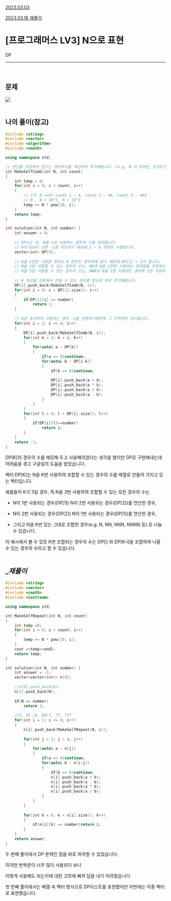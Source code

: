 [2023.03.03](#나의-풀이참고)

[2023.03.18 재풀이](#_재풀이)

# __[프로그래머스 LV3] N으로 표현__

DP

---- 

<BR>

## __문제__

<img src = "https://user-images.githubusercontent.com/80774412/222695643-23ee675d-a20a-49e6-bdb5-936b7b638a11.PNG"></img>
<BR><BR>


## __나의 풀이__(참고)
```c++
#include <string>
#include <vector>
#include <algorithm>
#include <cmath>

using namespace std;

// 본인을 조합하여 만드는 경우의수를 계산하여 추가해줍니다. (e.g. N 이 5라면, 5/55/555/5555 등을 추가)
int MakeSelfComb(int N, int count)
{
    int temp = 0;
    for(int i = 0; i < count; i++)
    {
        // if( N ==4) count 1 : 4, count 2 : 44, count 3 : 444
        // N , N + 10^1, N + 10^2
        temp += N * pow(10, i);
    }
    return temp;
}

int solution(int N, int number) {
    int answer = 0;
    
    // DP[n] 은, N을 n번 사용하는 경우의 수를 의미합니다.
    // N이 8보다 크면 -1을 리턴하기 때문에 1 ~ 8 까지만 사용합니다.
    vector<int> DP[9];
    
    // N을 1번만 사용할 경우는 N 본인인 경우밖에 없기 때문에 DP[1] = 1이 됩니다.
    // N을 2번 사용할 수 있는 경우의 수는, NN과 N을 1번만 사용하는 경우들을 조합하는 경우입니다. (e.g. 5/5, 5*5, 5+5)
    // N을 3번 사용할 수 있는 경우의 수는, NNN과 N을 1번 사용하는 경우와 2번 사용하는 경우들을 조합하는 경우입니다. (e.g. 5+5 / 5, 5*5 / 5, 5/5 + 5)
    
    // N 자신을 조합해서 만들 수 있는 경우를 함수로 따로 추가해줍니다.
    DP[1].push_back(MakeSelfComb(N, 1));
    for(int i = 0; i < DP[1].size(); i++)
    {
        if(DP[1][i] == number)
            return 1;
    }
    
    // 8번 초과하여 사용하는 경우 -1을 반환하기때문에 그 전까지만 검사합니다.
    for(int i = 2; i <= 8; i++)
    {
        DP[i].push_back(MakeSelfComb(N, i));
        for(int k = 1; k < i; k++)
        {
            for(auto& a : DP[k])
            {
                if(a == 0)continue;
                for(auto& b : DP[i-k])
                {
                    if(b == 0)continue;
                    
                    DP[i].push_back(a + b);
                    DP[i].push_back(a * b);
                    DP[i].push_back(a / b);
                    DP[i].push_back(a - b);
                }
            }
        }
        for(int l = 0; l < DP[i].size(); l++)
        {
            if(DP[i][l]==number)
                return i;
        }
    }
    return -1;
}
```

DP[K]의 경우의 수를 메모해 두고 사용해야겠다는 생각을 했지만 DP로 구현해내는데 어려움을 겪고 구글링의 도움을 받았습니다..

벡터 DP[K]는 N을 K번 사용하여 조합할 수 있는 경우의 수를 배열로 만들어 가지고 있는 벡터입니다.

예를들어 K가 3일 경우, 즉 N을 3번 사용하여 조합할 수 있는 모든 경우의 수는

- N이 1번 사용되는 경우(DP[1]) N이 2번 사용되는 경우(DP[2])를 연산한 경우,

- N이 2번 사용되는 경우(DP[2]) N이 1번 사용되는 경우(DP[1])를 연산한 경우,

- 그리고 N을 K번 있는 그대로 조합한 경우(e.g. N, NN, NNN, NNNN 등) 로 나눌 수 있습니다.

이 예시에서 볼 수 있듯 K번 조합되는 경우의 수는 DP[i] 와 DP[K-i]을 조합하여 나올 수 있는 경우의 수라고 할 수 있습니다.<Br><Br>


## __재풀이_
```c++
#include <string>
#include <vector>
#include <cmath>
#include <iostream>

using namespace std;

int MakeSelfRepeat(int N, int count)
{
    int temp =0;
    for(int i = 0; i < count; i++)
    {
        temp += N * pow(10, i);
    }
    cout <<temp<<endl;
    return temp;
}

int solution(int N, int number) {
    int answer = -1;
    vector<vector<int>> n(9);
    
    //n[0].push_back(0);
    n[1].push_back(N);
    
    if(N == number)
        return 1;
    
    //5, 55 /6, 66/7, 77, 777
    for(int i = 2; i <= 8; i++)
    {
        n[i].push_back(MakeSelfRepeat(N, i));
        
        for(int j = 1; j < i; j++)
        {
            for(auto& a : n[j])
            {
                if(a == 0)continue;
                for(auto& b : n[i-j])
                {
                    if(b == 0)continue;
                    n[i].push_back(a + b);
                    n[i].push_back(a - b);
                    n[i].push_back(a * b);
                    n[i].push_back(a / b);
                }
            }
        }
        
        for(int k = 0; k < n[i].size(); k++)
        {
            if(n[i][k] == number)return i;
        }
    }
    return answer;
}
```

두 번째 풀이에서 DP 문제인 점을 바로 파악할 수 있었습니다.

하지만 반복문이 너무 많이 사용되다 보니 

이렇게 사용해도 되는지에 대한 고민에 빠져 답을 내기 어려웠습니다.

첫 번쨰 풀이에서는 배열 속 벡터 형식으로 DP리스트를 표현했지만 이번에는 이중 벡터로 표현했습니다.